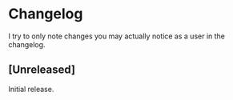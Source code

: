# Changelog

I try to only note changes you may actually notice as a
user in the changelog.

## [Unreleased]

Initial release.